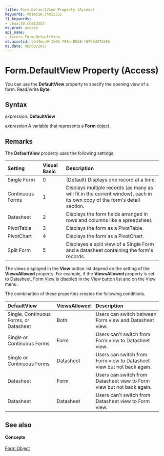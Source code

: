 ```yaml
---
title: Form.DefaultView Property (Access)
keywords: vbaac10.chm13352
f1_keywords:
- vbaac10.chm13352
ms.prod: access
api_name:
- Access.Form.DefaultView
ms.assetid: bb44eca9-1576-794a-0558-f67e2d37559b
ms.date: 06/08/2017
---
```



# Form.DefaultView Property (Access)

You can use the **DefaultView** property to specify the opening view of a form. Read/write **Byte**.


## Syntax

 _expression_. **DefaultView**

 _expression_ A variable that represents a **Form** object.


## Remarks

The **DefaultView** property uses the following settings.



|**Setting**|**Visual Basic**|**Description**|
|:-----|:-----|:-----|
|Single Form|0|(Default) Displays one record at a time.|
|Continuous Forms|1|Displays multiple records (as many as will fit in the current window), each in its own copy of the form's detail section.|
|Datasheet|2|Displays the form fields arranged in rows and columns like a spreadsheet.|
|PivotTable|3|Displays the form as a PivotTable.|
|PivotChart|4|Displays the form as a PivotChart.|
|Split Form|5|Displayes a split view of a Single Form and a datasheet containing the form's records.|
The views displayed in the **View** button list depend on the setting of the **ViewsAllowed** property. For example, if the **ViewsAllowed** property is set to Datasheet, Form View is disabled in the View button list and on the View menu.

The combination of these properties creates the following conditions.



|**DefaultView**|**ViewsAllowed**|**Description**|
|:-----|:-----|:-----|
|Single, Continuous Forms, or Datasheet|Both|Users can switch between Form view and Datasheet view.|
|Single or Continuous Forms|Form|Users can't switch from Form view to Datasheet view.|
|Single or Continuous Forms|Datasheet|Users can switch from Form view to Datasheet view but not back again.|
|Datasheet|Form|Users can switch from Datasheet view to Form view but not back again.|
|Datasheet|Datasheet|Users can't switch from Datasheet view to Form view.|

## See also


#### Concepts


[Form Object](form-object-access.md)

